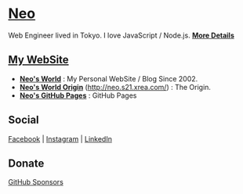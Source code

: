 # __[Neo](https://neos21.github.io/Neos21/)__

Web Engineer lived in Tokyo. I love JavaScript / Node.js. __[More Details](https://neos21.github.io/Neos21/)__


## [My WebSite](https://neos21.net/)

- __[Neo's World](https://neos21.net/)__ : My Personal WebSite / Blog Since 2002.
- __[Neo's World Origin](https://neos21.tk/)__ (<http://neo.s21.xrea.com/>) : The Origin.
- __[Neo's GitHub Pages](https://neos21.github.io/)__ : GitHub Pages


## Social

[Facebook](https://www.facebook.com/Neos21) | [Instagram](https://www.instagram.com/Neos21) | [LinkedIn](https://www.linkedin.com/in/Neos21)


## Donate

[GitHub Sponsors](https://github.com/sponsors/Neos21)
